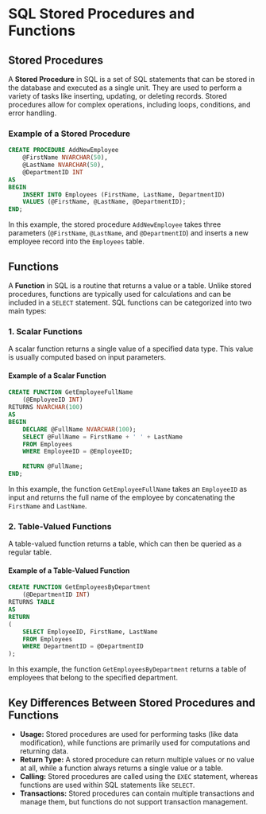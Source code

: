 
# SQL Stored Procedures and Functions

## Stored Procedures

A **Stored Procedure** in SQL is a set of SQL statements that can be stored in the database and executed as a single unit. They are used to perform a variety of tasks like inserting, updating, or deleting records. Stored procedures allow for complex operations, including loops, conditions, and error handling.

### Example of a Stored Procedure
```sql
CREATE PROCEDURE AddNewEmployee
    @FirstName NVARCHAR(50),
    @LastName NVARCHAR(50),
    @DepartmentID INT
AS
BEGIN
    INSERT INTO Employees (FirstName, LastName, DepartmentID)
    VALUES (@FirstName, @LastName, @DepartmentID);
END;
```

In this example, the stored procedure `AddNewEmployee` takes three parameters (`@FirstName`, `@LastName`, and `@DepartmentID`) and inserts a new employee record into the `Employees` table.

## Functions

A **Function** in SQL is a routine that returns a value or a table. Unlike stored procedures, functions are typically used for calculations and can be included in a `SELECT` statement. SQL functions can be categorized into two main types:

### 1. Scalar Functions

A scalar function returns a single value of a specified data type. This value is usually computed based on input parameters.

#### Example of a Scalar Function
```sql
CREATE FUNCTION GetEmployeeFullName
    (@EmployeeID INT)
RETURNS NVARCHAR(100)
AS
BEGIN
    DECLARE @FullName NVARCHAR(100);
    SELECT @FullName = FirstName + ' ' + LastName
    FROM Employees
    WHERE EmployeeID = @EmployeeID;
    
    RETURN @FullName;
END;
```

In this example, the function `GetEmployeeFullName` takes an `EmployeeID` as input and returns the full name of the employee by concatenating the `FirstName` and `LastName`.

### 2. Table-Valued Functions

A table-valued function returns a table, which can then be queried as a regular table.

#### Example of a Table-Valued Function
```sql
CREATE FUNCTION GetEmployeesByDepartment
    (@DepartmentID INT)
RETURNS TABLE
AS
RETURN
(
    SELECT EmployeeID, FirstName, LastName
    FROM Employees
    WHERE DepartmentID = @DepartmentID
);
```

In this example, the function `GetEmployeesByDepartment` returns a table of employees that belong to the specified department.

## Key Differences Between Stored Procedures and Functions

- **Usage:** Stored procedures are used for performing tasks (like data modification), while functions are primarily used for computations and returning data.
- **Return Type:** A stored procedure can return multiple values or no value at all, while a function always returns a single value or a table.
- **Calling:** Stored procedures are called using the `EXEC` statement, whereas functions are used within SQL statements like `SELECT`.
- **Transactions:** Stored procedures can contain multiple transactions and manage them, but functions do not support transaction management.

